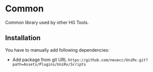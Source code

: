 # Common

Common library used by other HG Tools.

## Installation

You have to manually add following dependencies:

- Add package from git URL `https://github.com/neuecc/UniRx.git?path=Assets/Plugins/UniRx/Scripts`